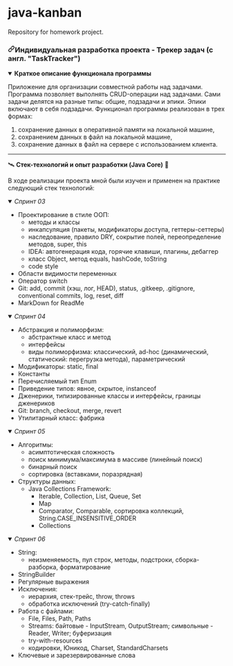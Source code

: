 # java-kanban
Repository for homework project.
<article class="markdown-body entry-content container-lg" itemprop="text"><h3 tabindex="-1" dir="auto"><a id="user-content-индивидуальная-разработка-проекта---трекер-задач-с-англ-tasktracker" class="anchor" aria-hidden="true" href="#индивидуальная-разработка-проекта---трекер-задач-с-англ-tasktracker"><svg class="octicon octicon-link" viewBox="0 0 16 16" version="1.1" width="16" height="16" aria-hidden="true"><path fill-rule="evenodd" d="M7.775 3.275a.75.75 0 001.06 1.06l1.25-1.25a2 2 0 112.83 2.83l-2.5 2.5a2 2 0 01-2.83 0 .75.75 0 00-1.06 1.06 3.5 3.5 0 004.95 0l2.5-2.5a3.5 3.5 0 00-4.95-4.95l-1.25 1.25zm-4.69 9.64a2 2 0 010-2.83l2.5-2.5a2 2 0 012.83 0 .75.75 0 001.06-1.06 3.5 3.5 0 00-4.95 0l-2.5 2.5a3.5 3.5 0 004.95 4.95l1.25-1.25a.75.75 0 00-1.06-1.06l-1.25 1.25a2 2 0 01-2.83 0z"></path></svg></a>Индивидуальная разработка проекта - Трекер задач (с англ. "TaskTracker")</h3>
<details open=""><summary><b>Краткое описание функционала программы</b></summary>
<p dir="auto">Приложение для организации совместной работы над задачами. Программа позволяет выполнять CRUD-операции над задачами.
Сами задачи делятся на разные типы: общие, подзадачи и эпики. Эпики включают в себя подзадачи. Функционал программы
реализован в трех формах:</p>
<ol dir="auto">
<li>сохранение данных в оперативной памяти на локальной машине,</li>
<li>сохранением данных в файл на локальной машине,</li>
<li>сохранение данных в файл на сервере с использованием клиента.</li>
</ol>
</details>
<hr>
<p dir="auto"><g-emoji class="g-emoji" alias="jigsaw" fallback-src="https://github.githubassets.com/images/icons/emoji/unicode/1f9e9.png">🛰</g-emoji> <strong>Стек-технологий и опыт разработки (Java Core)</strong> <g-emoji class="g-emoji" alias="jigsaw" fallback-src="https://github.githubassets.com/images/icons/emoji/unicode/1f9e9.png">🚀</g-emoji></p>
<p dir="auto">В ходе реализации проекта мной были изучен и применен на практике следующий стек технологий:</p>
<details open=""><summary><i>Спринт 03</i></summary>
<ul dir="auto">
<li>Проектирование в стиле ООП:
<ul dir="auto">
<li>методы и классы</li>
<li>инкапсуляция (пакеты, модификаторы доступа, геттеры-сеттеры)</li>
<li>наследование, правило DRY, сокрытие полей, переопределение методов, super, this</li>
<li>IDEA: автогенерация кода, горячие клавиши, плагины, дебаггер</li>
<li>класс Object, метод equals, hashCode, toString</li>
<li>code style</li>
</ul>
</li>
<li>Области видимости переменных</li>
<li>Оператор switch</li>
<li>Git: add, commit (хэш, лог, HEAD), status, .gitkeep, .gitignore, conventional commits, log, reset, diff</li>
<li>MarkDown for ReadMe</li>
</ul>
</details>
<details open=""><summary><i>Спринт 04</i></summary>
<ul dir="auto">
<li>Абстракция и полиморфизм:
<ul dir="auto">
<li>абстрактные класс и метод</li>
<li>интерфейсы</li>
<li>виды полиморфизма: классический, ad-hoc (динамический, статический: перегрузка метода), параметрический</li>
</ul>
</li>
<li>Модификаторы: static, final</li>
<li>Константы</li>
<li>Перечисляемый тип Enum</li>
<li>Приведение типов: явное, скрытое, instanceof</li>
<li>Дженерики, типизированные классы и интерфейсы, границы дженериков</li>
<li>Git: branch, checkout, merge, revert</li>
<li>Утилитарный класс: фабрика</li>
</ul>
</details>
<details open=""><summary><i>Спринт 05</i></summary>
<ul dir="auto">
<li>Алгоритмы:
<ul dir="auto">
<li>асимптотическая сложность</li>
<li>поиск минимума/максимума в массиве (линейный поиск)</li>
<li>бинарный поиск</li>
<li>сортировка (вставками, поразрядная)</li>
</ul>
</li>
<li>Структуры данных:
<ul dir="auto">
<li>Java Collections Framework:
<ul dir="auto">
<li>Iterable, Collection, List, Queue, Set</li>
<li>Map</li>
<li>Comparator, Comparable, сортировка коллекций, String.CASE_INSENSITIVE_ORDER</li>
<li>Collections</li>
</ul>
</li>
</ul>
</li>
</ul>
</details>
<details open=""><summary><i>Спринт 06</i></summary>
<ul dir="auto">
<li>String:
<ul dir="auto">
<li>неизменяемость, пул строк, методы, подстроки, сборка-разборка, форматирование</li>
</ul>
</li>
<li>StringBuilder</li>
<li>Регулярные выражения</li>
<li>Исключения:
<ul dir="auto">
<li>иерархия, стек-трейс, throw, throws</li>
<li>обработка исключений (try-catch-finally)</li>
</ul>
</li>
<li>Работа с файлами:
<ul dir="auto">
<li>File, Files, Path, Paths</li>
<li>Streams: байтовые - InputStream, OutputStream; символьные - Reader, Writer; буферизация</li>
<li>try-with-resources</li>
<li>кодировки, Юникод, Charset, StandardCharsets</li>
</ul>
</li>
<li>Ключевые и зарезервированные слова</li>
</ul>
</details>
